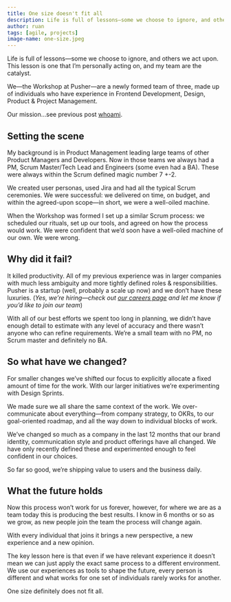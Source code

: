 ```yaml
---
title: One size doesn't fit all
description: Life is full of lessons—some we choose to ignore, and others we act upon. This lesson is one that I’m personally acting on, and my team are the catalyst.
author: ruan
tags: [agile, projects]
image-name: one-size.jpeg
---
```


Life is full of lessons&mdash;some we choose to ignore, and others we act upon. This lesson is one that I’m personally acting on, and my team are the catalyst.

We&mdash;the Workshop at Pusher&mdash;are a newly formed team of three, made up of individuals who have experience in Frontend Development, Design, Product & Project Management.

Our mission…see previous post [whoami](/2019/05/07/whoami).

## Setting the scene

My background is in Product Management leading large teams of other Product Managers and Developers. Now in those teams we always had a PM, Scrum Master/Tech Lead and Engineers (some even had a BA). These were always within the Scrum defined magic number 7 +-2.

We created user personas, used Jira and had all the typical Scrum ceremonies. We were successful: we delivered on time, on budget, and within the agreed-upon scope&mdash;in short, we were a well-oiled machine.

When the Workshop was formed I set up a similar Scrum process: we scheduled our rituals, set up our tools, and agreed on how the process would work. We were confident that we’d soon have a well-oiled machine of our own. We were wrong.

## Why did it fail?

It killed productivity. All of my previous experience was in larger companies with much less ambiguity and more tightly defined roles & responsibilities. Pusher is a startup (well, probably a scale up now) and we don’t have these luxuries. (_Yes, we’re hiring&mdash;check out [our careers page](https://pusher.com/careers) and let me know if you’d like to join our team_)

With all of our best efforts we spent too long in planning, we didn’t have enough detail to estimate with any level of accuracy and there wasn’t anyone who can refine requirements. We’re a small team with no PM, no Scrum master and definitely no BA.

## So what have we changed?

For smaller changes we’ve shifted our focus to explicitly allocate a fixed amount of time for the work. With our larger initiatives we’re experimenting with Design Sprints.

We made sure we all share the same context of the work. We over-communicate about everything&mdash;from company strategy, to OKRs, to our goal-oriented roadmap, and all the way down to individual blocks of work.

We’ve changed so much as a company in the last 12 months that our brand identity, communication style and product offerings have all changed. We have only recently defined these and experimented enough to feel confident in our choices.

So far so good, we’re shipping value to users and the business daily.

## What the future holds

Now this process won’t work for us forever, however, for where we are as a team today this is producing the best results. I know in 6 months or so as we grow, as new people join the team the process will change again.

With every individual that joins it brings a new perspective, a new experience and a new opinion.

The key lesson here is that even if we have relevant experience it doesn’t mean we can just apply the exact same process to a different environment. We use our experiences as tools to shape the future, every person is different and what works for one set of individuals rarely works for another.

One size definitely does not fit all.

